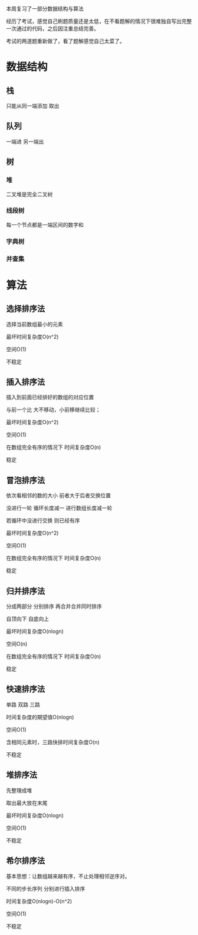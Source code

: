 本周复习了一部分数据结构与算法

经历了考试，感觉自己刷题质量还是太低，在不看题解的情况下很难独自写出完整一次通过的代码，之后因注重总结完善。

考试的两道题重新做了，看了题解感觉自己太菜了。


# 数据结构
## 栈
只能从同一端添加 取出
## 队列
一端进 另一端出
## 树
### 堆
二叉堆是完全二叉树
### 线段树
每一个节点都是一端区间的数字和
### 字典树
### 并查集
# 算法
## 选择排序法
选择当前数组最小的元素

最坏时间复杂度O(n^2)

空间O(1)

不稳定

## 插入排序法
插入到前面已经排好的数组的对应位置

与前一个比 大不移动，小前移继续比较；

最坏时间复杂度O(n^2)

空间O(1)

在数组完全有序的情况下 时间复杂度O(n)

稳定

## 冒泡排序法
依次看相邻的数的大小 前者大于后者交换位置

没进行一轮 循环长度减一 进行数组长度减一轮

若循环中没进行交换 则已经有序

最坏时间复杂度O(n^2)

空间O(1)

在数组完全有序的情况下 时间复杂度O(n)

稳定

## 归并排序法
分成两部分 分别排序 再合并合并同时排序

自顶向下 自底向上

最坏时间复杂度O(nlogn)

空间O(n)

在数组完全有序的情况下 时间复杂度O(n)

稳定

## 快速排序法


单路 双路 三路

时间复杂度的期望值O(nlogn)

空间O(1)

含相同元素时，三路快排时间复杂度O(n)

不稳定

## 堆排序法
先整理成堆

取出最大放在末尾

最坏时间复杂度O(nlogn)

空间O(1)

不稳定

## 希尔排序法
基本思想：让数组越来越有序，不止处理相邻逆序对。

不同的步长序列 分别进行插入排序

时间复杂度O(nlogn)-O(n^2)

空间O(1)

不稳定
